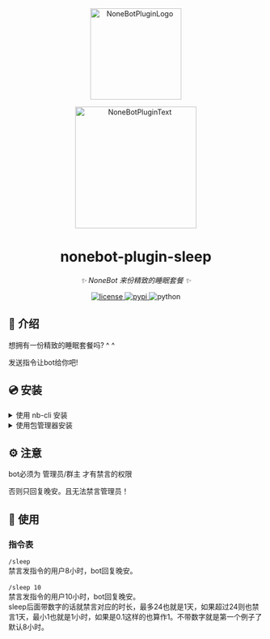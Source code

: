 <div align="center">
  <a href="https://v2.nonebot.dev/store"><img src="https://github.com/A-kirami/nonebot-plugin-template/blob/resources/nbp_logo.png" width="180" height="180" alt="NoneBotPluginLogo"></a>
  <br>
  <p><img src="https://github.com/A-kirami/nonebot-plugin-template/blob/resources/NoneBotPlugin.svg" width="240" alt="NoneBotPluginText"></p>
</div>

<div align="center">

# nonebot-plugin-sleep

_✨ NoneBot 来份精致的睡眠套餐 ✨_


<a href="./LICENSE">
    <img src="https://img.shields.io/github/license/mas-alone/nonebot-plugin-sleep.svg" alt="license">
</a>
<a href="https://pypi.python.org/pypi/nonebot-plugin-sleep">
    <img src="https://img.shields.io/pypi/v/nonebot-plugin-sleep.svg" alt="pypi">
</a>
<img src="https://img.shields.io/badge/python-3.8+-blue.svg" alt="python">

</div>

## 📖 介绍

想拥有一份精致的睡眠套餐吗? ^ ^

发送指令让bot给你吧!

## 💿 安装

<details>
<summary>使用 nb-cli 安装</summary>
在 nonebot2 项目的根目录下打开命令行, 输入以下指令即可安装

    nb plugin install nonebot-plugin-sleep

</details>

<details>
<summary>使用包管理器安装</summary>
在 nonebot2 项目的插件目录下, 打开命令行, 根据你使用的包管理器, 输入相应的安装命令

<details>
<summary>pip</summary>

    pip install nonebot-plugin-sleep
</details>
<details>
<summary>pdm</summary>

    pdm add nonebot-plugin-example
</details>
<details>
<summary>poetry</summary>

    poetry add nonebot-plugin-example
</details>
<details>
<summary>conda</summary>

    conda install nonebot-plugin-example
</details>

打开 nonebot2 项目根目录下的 `pyproject.toml` 文件, 在 `[tool.nonebot]` 部分追加写入

    plugins = ["nonebot_plugin_sleep"]

</details>

## ⚙️ 注意

bot必须为 管理员/群主 才有禁言的权限

否则只回复晚安。且无法禁言管理员！

## 🎉 使用
### 指令表
`/sleep`<br>
禁言发指令的用户8小时，bot回复晚安。<br><br>
`/sleep 10`<br>
禁言发指令的用户10小时，bot回复晚安。<br>
sleep后面带数字的话就禁言对应的时长，最多24也就是1天，如果超过24则也禁言1天，最小1也就是1小时，如果是0.1这样的也算作1。不带数字就是第一个例子了默认8小时。
